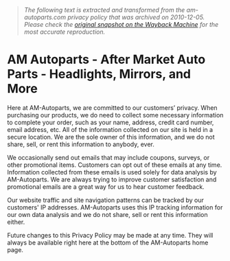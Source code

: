 > *The following text is extracted and transformed from the am-autoparts.com privacy policy that was archived on 2010-12-05. Please check the [original snapshot on the Wayback Machine](https://web.archive.org/web/20101205181748id_/http%3A//www.am-autoparts.com/privacy-statement.php) for the most accurate reproduction.*

# AM Autoparts - After Market Auto Parts - Headlights, Mirrors, and More

Here at AM-Autoparts, we are committed to our customers’ privacy. When purchasing our products, we do need to collect some necessary information to complete your order, such as your name, address, credit card number, email address, etc. All of the information collected on our site is held in a secure location. We are the sole owner of this information, and we do not share, sell, or rent this information to anybody, ever. 

We occasionally send out emails that may include coupons, surveys, or other promotional items. Customers can opt out of these emails at any time. Information collected from these emails is used solely for data analysis by AM-Autoparts. We are always trying to improve customer satisfaction and promotional emails are a great way for us to hear customer feedback. 

Our website traffic and site navigation patterns can be tracked by our customers' IP addresses. AM-Autoparts uses this IP tracking information for our own data analysis and we do not share, sell or rent this information either. 

Future changes to this Privacy Policy may be made at any time. They will always be available right here at the bottom of the AM-Autoparts home page. 
